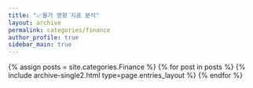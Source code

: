```yaml
---
title: "📈물가 영향 지표 분석"
layout: archive
permalink: categories/finance
author_profile: true
sidebar_main: true
---
```



{% assign posts = site.categories.Finance %}
{% for post in posts %} {% include archive-single2.html type=page.entries_layout %} {% endfor %}
